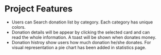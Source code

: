 # Project Features

- Users can Search donation list by category. Each category has unique colors.
- Donation details will be appear by clicking the selected card and can read the whole information. A toast will be shown when donates money.
- Donation histroy show users how much donation he/she donates. For visual representation a pie chart has been added in statistics page.